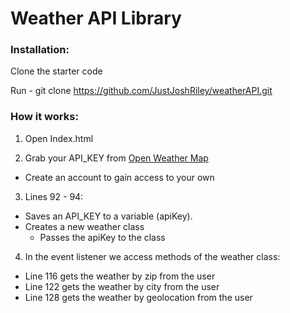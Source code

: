 # Weather API Library

### Installation:
Clone the starter code

Run - git clone https://github.com/JustJoshRiley/weatherAPI.git

### How it works:
1. Open Index.html

2. Grab your API_KEY from [Open Weather Map](https://openweathermap.org)
  * Create an account to gain access to your own

3. Lines 92 - 94:
  * Saves an API_KEY to a variable (apiKey).
  * Creates a new weather class
    * Passes the apiKey to the class

4. In the event listener we access methods of the weather class:
  * Line 116 gets the weather by zip from the user
  * Line 122 gets the weather by city from the user
  * Line 128 gets the weather by geolocation from the user